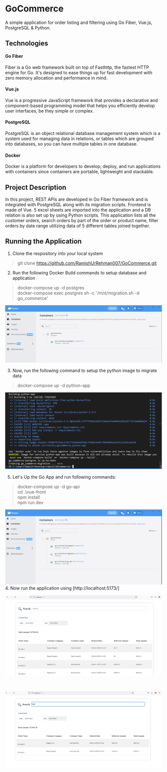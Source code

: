 # GoCommerce
A simple application for order listing and filtering using Go Fiber, Vue.js, PostgreSQL &amp; Python.

## Technologies
#### Go Fiber
Fiber is a Go web framework built on top of Fasthttp, the fastest HTTP engine for Go. It's designed to ease things up for fast development with zero memory allocation and performance in mind.

#### Vue.js
Vue is a progressive JavaScript framework that provides a declarative and component-based programming model that helps you efficiently develop user interfaces, be they simple or complex.

#### PostgreSQL
PostgreSQL is an object relational database management system which is a system used for managing data in relations, or tables which are grouped into databases, so you can have multiple tables in one database.

#### Docker
Docker is a platform for developers to develop, deploy, and run applications with containers since containers are portable, lightweight and stackable.

## Project Description
In this project, REST APIs are developed in Go Fiber framework and is integrated with PostgreSQL along with its migration scripts. Frontend is made of Vue. 5 excel sheets are imported into the application and a DB relation is also set up by using Python scripts. This application lists all the customer orders, search orders by part of the order or product name, filter orders by date range utilizing data of 5 different tables joined together.


## Running the Application
1. Clone the respository into your local system
> git clone https://github.com/RamishUrRehman007/GoCommerce.git

2. Run the following Docker Build commands to setup database and application
> docker-compose up -d postgres<br>
> docker-compose exec postgres sh -c '/mnt/migration.sh -d go_commerce'<br>


![Database](images/database.PNG)

3. Now, run the following command to setup the python image to migrate data
> docker-compose up -d python-app

![PythonApp](images/python_app.PNG)

5. Let's Up the Go App and run following commands:
> docker-compose up -d go-api <br>
> cd .\vue-front <br>
> npm install <br>
> npm run dev

![PythonApp](images/docker.PNG)
<br>
4. Now run the application using [http://localhost:5173/]

![Running](images/running.PNG)

<br>

![Running2](images/running2.PNG)

